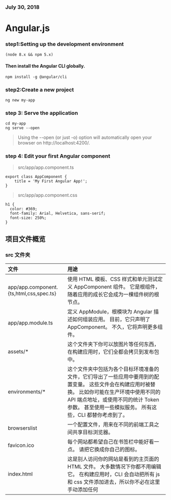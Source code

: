 ### July 30, 2018

# Angular.js
### step1:Setting up the development environment
    (node 8.x && npm 5.x)
#### Then install the Angular CLI globally.
    npm install -g @angular/cli

### step2:Create a new project
    ng new my-app

### step 3: Serve the application
    cd my-app
    ng serve --open
>   Using the --open (or just -o) option will automatically open your browser on http://localhost:4200/.
### step 4: Edit your first Angular component
>   src/app/app.component.ts

    export class AppComponent {
        title = 'My First Angular App!';
    }
    
>   src/app/app.component.css

    h1 {
      color: #369;
      font-family: Arial, Helvetica, sans-serif;
      font-size: 250%;
    }


## 项目文件概览
###     src 文件夹
| 文件 | 用途 |
| :- | :- | 
| app/app.component.{ts,html,css,spec.ts} | 使用 HTML 模板、CSS 样式和单元测试定义 AppComponent 组件。 它是根组件，随着应用的成长它会成为一棵组件树的根节点。|
| app/app.module.ts | 定义 AppModule，根模块为 Angular 描述如何组装应用。 目前，它只声明了 AppComponent。 不久，它将声明更多组件。 |
| assets/* | 这个文件夹下你可以放图片等任何东西，在构建应用时，它们全都会拷贝到发布包中。 | 
| environments/* | 这个文件夹中包括为各个目标环境准备的文件，它们导出了一些应用中要用到的配置变量。 这些文件会在构建应用时被替换。 比如你可能在生产环境中使用不同的 API 端点地址，或使用不同的统计 Token 参数。 甚至使用一些模拟服务。 所有这些，CLI 都替你考虑到了。 | 
| browserslist | 一个配置文件，用来在不同的前端工具之间共享目标浏览器。 | 
| favicon.ico | 每个网站都希望自己在书签栏中能好看一点。 请把它换成你自己的图标。 | 
| index.html | 这是别人访问你的网站是看到的主页面的 HTML 文件。 大多数情况下你都不用编辑它。 在构建应用时，CLI 会自动把所有 js 和 css 文件添加进去，所以你不必在这里手动添加任何 <script> 或 <link> 标签。 | 
| karma.conf.js | 给Karma的单元测试配置，当运行 ng test 时会用到它。 | 
| main.ts | 这是应用的主要入口点。 使用JIT 编译器编译本应用，并启动应用的根模块 AppModule，使其运行在浏览器中。 你还可以使用AOT 编译器，而不用修改任何代码 —— 只要给 ng build 或 ng serve 传入 --aot 参数就可以了。 | 
| polyfills.ts | 不同的浏览器对 Web 标准的支持程度也不同。 腻子脚本（polyfill）能把这些不同点进行标准化。 你只要使用 core-js 和 zone.js 通常就够了，不过你也可以查看浏览器支持指南以了解更多信息。| 
| styles.css | 这里是你的全局样式。 大多数情况下，你会希望在组件中使用局部样式，以利于维护，不过那些会影响你整个应用的样式你还是需要集中存放在这里。 | 
| test.ts | 这是单元测试的主要入口点。 它有一些你不熟悉的自定义配置，不过你并不需要编辑这里的任何东西。 | 
| tsconfig.{app|spec}.json | TypeScript 编译器的配置文件。tsconfig.app.json 是为 Angular 应用准备的，而 tsconfig.spec.json 是为单元测试准备的。 | 
| tslint.json | 额外的 Linting 配置。当运行 ng lint 时，它会供带有 Codelyzer 的 TSLint 使用。 Linting 可以帮你们保持代码风格的一致性。 | 
    
###     根目录
| 文件 | 用途 |
| :- | :- | 
| e2e/ | 在 e2e/ 下是端到端（end-to-end）测试。 它们不在 src/ 下，是因为端到端测试实际上和应用是相互独立的，它只适用于测试你的应用而已。 这也就是为什么它会拥有自己的 tsconfig.json。 |
| node_modules/ | Node.js 创建了这个文件夹，并且把 package.json 中列举的所有第三方模块都放在其中。 |
| .editorconfig | 给你的编辑器看的一个简单配置文件，它用来确保参与你项目的每个人都具有基本的编辑器配置。 大多数的编辑器都支持 .editorconfig 文件，详情参见 http://editorconfig.org 。 |
| .gitignore | 一个 Git 的配置文件，用来确保某些自动生成的文件不会被提交到源码控制系统中。 |
| angular.json | Angular CLI 的配置文件。 在这个文件中，你可以设置一系列默认值，还可以配置项目编译时要包含的那些文件。 要了解更多，请参阅它的官方文档。 |
| package.json | npm 配置文件，其中列出了项目使用到的第三方依赖包。 你还可以在这里添加自己的自定义脚本。 |
| protractor.conf.js | 给Protractor使用的端到端测试配置文件，当运行 ng e2e 的时候会用到它。 |
| README.md | 项目的基础文档，预先写入了 CLI 命令的信息。 别忘了用项目文档改进它，以便每个查看此仓库的人都能据此构建出你的应用。 |
| tsconfig.json | TypeScript 编译器的配置，你的 IDE 会借助它来给你提供更好的帮助。 |
| tslint.json | 给TSLint和Codelyzer用的配置信息，当运行 ng lint 时会用到。 Lint 功能可以帮你保持代码风格的统一。 |
